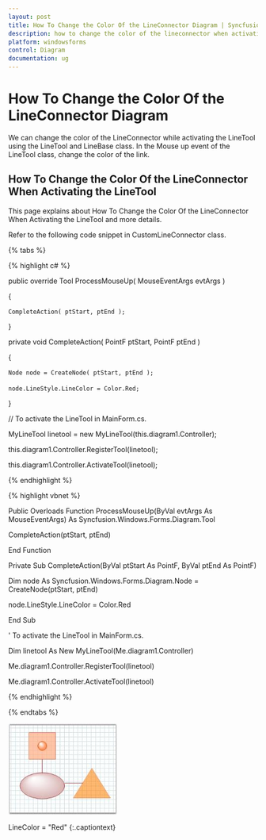 ```yaml
---
layout: post
title: How To Change the Color Of the LineConnector Diagram | Syncfusion
description: how to change the color of the lineconnector when activating the linetool
platform: windowsforms
control: Diagram
documentation: ug
---
```


# How To Change the Color Of the LineConnector Diagram

We can change the color of the LineConnector while activating the LineTool using the LineTool and LineBase class. In the Mouse up event of the LineTool class, change the color of the link. 

## How To Change the Color Of the LineConnector When Activating the LineTool

This page explains about How To Change the Color Of the LineConnector When Activating the LineTool and more details.

Refer to the following code snippet in CustomLineConnector class.

{% tabs %}

{% highlight c# %}

public override Tool ProcessMouseUp( MouseEventArgs evtArgs ) 

{ 

    CompleteAction( ptStart, ptEnd ); 

} 

private void CompleteAction( PointF ptStart, PointF ptEnd ) 

{ 

    Node node = CreateNode( ptStart, ptEnd ); 

    node.LineStyle.LineColor = Color.Red; 

} 

// To activate the LineTool in MainForm.cs.

MyLineTool linetool = new MyLineTool(this.diagram1.Controller); 

this.diagram1.Controller.RegisterTool(linetool); 

this.diagram1.Controller.ActivateTool(linetool); 


{% endhighlight %}

{% highlight vbnet %}

Public Overloads Function ProcessMouseUp(ByVal evtArgs As MouseEventArgs) As Syncfusion.Windows.Forms.Diagram.Tool

CompleteAction(ptStart, ptEnd)

End Function

Private Sub CompleteAction(ByVal ptStart As PointF, ByVal ptEnd As PointF)

Dim node As Syncfusion.Windows.Forms.Diagram.Node = CreateNode(ptStart, ptEnd)

node.LineStyle.LineColor = Color.Red

End Sub

' To activate the LineTool in MainForm.cs.

Dim linetool As New MyLineTool(Me.diagram1.Controller)

Me.diagram1.Controller.RegisterTool(linetool) 

Me.diagram1.Controller.ActivateTool(linetool) 

{% endhighlight %}

{% endtabs %}

![How-To-Change-the-Color-Of-the-LineConnector-When-_img1](How-To-Change-the-Color-Of-the-LineConnector-When-_images/How-To-Change-the-Color-Of-the-LineConnector-When-_img1.jpeg)

LineColor = &#34;Red&#34;
{:.captiontext}

